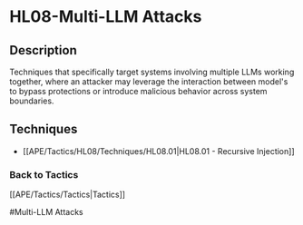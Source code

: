 # HL08-Multi-LLM Attacks 
## Description
Techniques that specifically target systems involving multiple LLMs working together, where an attacker may leverage the interaction between model's to bypass protections or introduce malicious behavior across system boundaries.

## Techniques
-	[[APE/Tactics/HL08/Techniques/HL08.01|HL08.01 - Recursive Injection]]

### Back to Tactics
[[APE/Tactics/Tactics|Tactics]]

#Multi-LLM Attacks 

